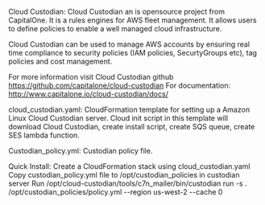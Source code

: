 
Cloud Custodian: Cloud Custodian an is opensource project from CapitalOne.
It is a rules engines for AWS fleet management. It allows users to define policies
to enable a well managed cloud infrastructure.

Cloud Custodian can be used to manage AWS accounts by ensuring real time compliance
to security policies (IAM policies, SecurtyGroups etc), tag policies and cost
management.

For more information visit Cloud Custodian github https://github.com/capitalone/cloud-custodian
For documentation: http://www.capitalone.io/cloud-custodian/docs/

cloud_custodian.yaml: CloudFormation template for setting up a Amazon Linux
Cloud Custodian server. Cloud init script in this template will download Cloud
Custodian, create install script, create SQS queue, create SES lambda function.

Custodian_policy.yml: Custodian policy file.

Quick Install: Create a CloudFormation stack using cloud_custodian.yaml
Copy custodian_policy.yml file to /opt/custodian_policies in custodian server
Run /opt/cloud-custodian/tools/c7n_mailer/bin/custodian run -s . \
    /opt/custodian_policies/policy.yml --region us-west-2 --cache 0
